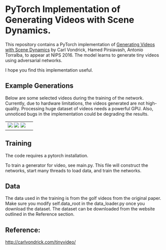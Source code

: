 PyTorch Implementation of Generating Videos with Scene Dynamics.
=====================================

This repository contains a PyTorch implementation of [Generating Videos with Scene Dynamics](http://web.mit.edu/vondrick/tinyvideo/) by Carl Vondrick, Hamed Pirsiavash, Antonio Torralba, to appear at NIPS 2016. The model learns to generate tiny videos using adversarial networks.

I hope you find this implementation useful.

Example Generations
-------------------
Below are some selected videos during the training of the network. Currently, due to hardware limitations, the videos generated are not high-quality. Processing huge dataset of videos needs a powerful GPU. Also, unnoticed bugs in the implementation could be degrading the results.

<table><tr><td>
<img src='https://media.giphy.com/media/l49JN6JV9Evt49NFS/giphy.gif'>
<img src='https://media.giphy.com/media/3oFzmtfseE1LYJSBDq/giphy.gif'>
<img src='https://media.giphy.com/media/3oFzmlwpcN3SGG8TgA/giphy.gif'>
</td><td>
</td></tr></table>

Training
--------
The code requires a pytorch installation. 

To train a generator for video, see main.py. This file will construct the networks, start many threads to load data, and train the networks.

Data
----
The data used in the training is from the golf videos from the original paper.
Make sure you modify self.data_root in the data_loader.py once you download the dataset. The dataset can be downloaded from the website outlined in the Reference section.

Reference:
---------
http://carlvondrick.com/tinyvideo/
